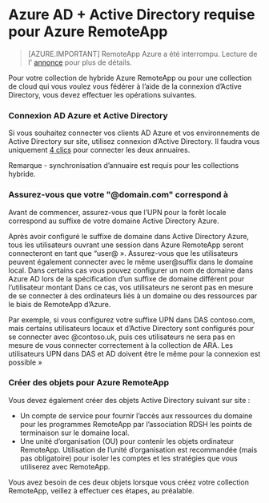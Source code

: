 
<properties 
    pageTitle="Azure AD + Active Directory requise pour Azure RemoteApp | Microsoft Azure" 
    description="Apprenez à configurer Active Directory pour fonctionner avec Azure RemoteApp." 
    services="remoteapp" 
    documentationCenter="" 
    authors="lizap" 
    manager="mbaldwin" />

<tags 
    ms.service="remoteapp" 
    ms.workload="compute" 
    ms.tgt_pltfrm="na" 
    ms.devlang="na" 
    ms.topic="article" 
    ms.date="08/15/2016" 
    ms.author="elizapo" />



# <a name="azure-ad--active-directory-requirements-for-azure-remoteapp"></a>Azure AD + Active Directory requise pour Azure RemoteApp

> [AZURE.IMPORTANT]
> RemoteApp Azure a été interrompu. Lecture de l' [annonce](https://go.microsoft.com/fwlink/?linkid=821148) pour plus de détails.


Pour votre collection de hybride Azure RemoteApp ou pour une collection de cloud qui vous voulez vous fédérer à l’aide de la connexion d’Active Directory, vous devez effectuer les opérations suivantes.

### <a name="connect-azure-ad-and-active-directory"></a>Connexion AD Azure et Active Directory

Si vous souhaitez connecter vos clients AD Azure et vos environnements de Active Directory sur site, utilisez connexion d’Active Directory. Il faudra vous uniquement [4 clics](https://blogs.technet.microsoft.com/enterprisemobility/2014/08/04/connecting-ad-and-azure-ad-only-4-clicks-with-azure-ad-connect/) pour connecter les deux annuaires.

Remarque - synchronisation d’annuaire est requis pour les collections hybride.

### <a name="make-sure-your-domaincom-match"></a>Assurez-vous que votre "@domain.com" correspond à
Avant de commencer, assurez-vous que l’UPN pour la forêt locale correspond au suffixe de votre domaine Active Directory Azure. 

Après avoir configuré le suffixe de domaine dans Active Directory Azure, tous les utilisateurs ouvrant une session dans Azure RemoteApp seront connecteront en tant que “user@ <the suffix you set up>». Assurez-vous que les utilisateurs peuvent également connecter avec le même user@suffix dans le domaine local. Dans certains cas vous pouvez configurer un nom de domaine dans Azure AD lors de la spécification d’un suffixe de domaine différent pour l’utilisateur montant Dans ce cas, vos utilisateurs ne seront pas en mesure de se connecter à des ordinateurs liés à un domaine ou des ressources par le biais de RemoteApp d’Azure.

Par exemple, si vous configurez votre suffixe UPN dans DAS contoso.com, mais certains utilisateurs locaux et d’Active Directory sont configurés pour se connecter avec @contoso.uk, puis ces utilisateurs ne sera pas en mesure de vous connecter correctement à la collection de ARA. Les utilisateurs UPN dans DAS et AD doivent être le même pour la connexion est possible »

### <a name="create-objects-for-azure-remoteapp"></a>Créer des objets pour Azure RemoteApp
Vous devez également créer des objets Active Directory suivant sur site :

- Un compte de service pour fournir l’accès aux ressources du domaine pour les programmes RemoteApp par l’association RDSH les points de terminaison sur le domaine local.
- Une unité d’organisation (OU) pour contenir les objets ordinateur RemoteApp. Utilisation de l’unité d’organisation est recommandée (mais pas obligatoire) pour isoler les comptes et les stratégies que vous utiliserez avec RemoteApp.

Vous avez besoin de ces deux objets lorsque vous créez votre collection RemoteApp, veillez à effectuer ces étapes, au préalable.